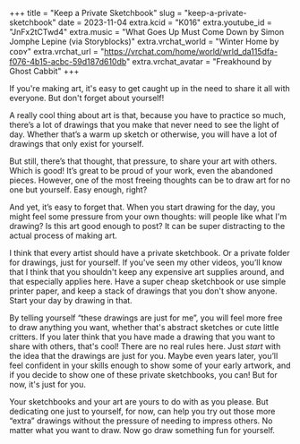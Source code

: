 +++
title = "Keep a Private Sketchbook"
slug = "keep-a-private-sketchbook"
date = 2023-11-04
extra.kcid = "K016"
extra.youtube_id = "JnFx2tCTwd4"
extra.music = "What Goes Up Must Come Down by Simon Jomphe Lepine (via Storyblocks)"
extra.vrchat_world = "Winter Home by ᴄᴏᴅʏ"
extra.vrchat_url = "https://vrchat.com/home/world/wrld_da115dfa-f076-4b15-acbc-59d187d610db"
extra.vrchat_avatar = "Freakhound by Ghost Cabbit"
+++

If you're making art, it's easy to get caught up in the need to share it all with everyone. But don't forget about yourself!

A really cool thing about art is that, because you have to practice so much, there’s a lot of drawings that you make that never need to see the light of day. Whether that’s a warm up sketch or otherwise, you will have a lot of drawings that only exist for yourself.

But still, there’s that thought, that pressure, to share your art with others. Which is good! It’s great to be proud of your work, even the abandoned pieces. However, one of the most freeing thoughts can be to draw art for no one but yourself. Easy enough, right?

And yet, it’s easy to forget that. When you start drawing for the day, you might feel some pressure from your own thoughts: will people like what I'm drawing? Is this art good enough to post? It can be super distracting to the actual process of making art.

I think that every artist should have a private sketchbook. Or a private folder for drawings, just for yourself. If you've seen my other videos, you’ll know that I think that you shouldn't keep any expensive art supplies around, and that especially applies here. Have a super cheap sketchbook or use simple printer paper, and keep a stack of drawings that you don't show anyone. Start your day by drawing in that.

By telling yourself “these drawings are just for me”, you will feel more free to draw anything you want, whether that's abstract sketches or cute little critters. If you later think that you have made a drawing that you want to share with others, that's cool! There are no real rules here. Just _start_ with the idea that the drawings are just for you. Maybe even years later, you’ll feel confident in your skills enough to show some of your early artwork, and if you decide to show one of these private sketchbooks, you can! But for now, it's just for you.

Your sketchbooks and your art are yours to do with as you please. But dedicating one just to yourself, for now, can help you try out those more “extra” drawings without the pressure of needing to impress others. No matter what you want to draw. Now go draw something fun for yourself.

